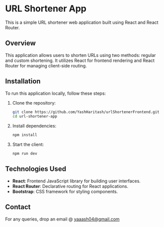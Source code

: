 # URL Shortener App

This is a simple URL shortener web application built using React and React Router.

## Overview

This application allows users to shorten URLs using two methods: regular and custom shortening. It utilizes React for frontend rendering and React Router for managing client-side routing.

## Installation

To run this application locally, follow these steps:

1. Clone the repository:
   ```bash
   git clone https://github.com/YashHaritash/urlShortenerFrontend.git
   cd url-shortener-app
2. Install dependencies:
    ```bash
    npm install
    ```
4. Start the client:
    ```bash
    npm run dev
    ```

## Technologies Used

- **React**: Frontend JavaScript library for building user interfaces.
- **React Router**: Declarative routing for React applications.
- **Bootstrap**: CSS framework for styling components.




## Contact
For any queries, drop an email @ yaaash04@gmail.com
